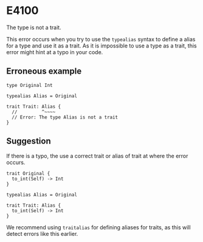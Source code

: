 # E4100

The type is not a trait.

This error occurs when you try to use the `typealias` syntax to define a alias
for a type and use it as a trait. As it is impossible to use a type as a trait,
this error might hint at a typo in your code.

## Erroneous example

```moonbit
type Original Int

typealias Alias = Original

trait Trait: Alias {
  //         ^~~~~
  // Error: The type Alias is not a trait
}
```

## Suggestion

If there is a typo, the use a correct trait or alias of trait at where the error
occurs.

```moonbit
trait Original {
  to_int(Self) -> Int
}

typealias Alias = Original

trait Trait: Alias {
  to_int(Self) -> Int
}
```

We recommend using `traitalias` for defining aliases for traits, as this will
detect errors like this earlier.
